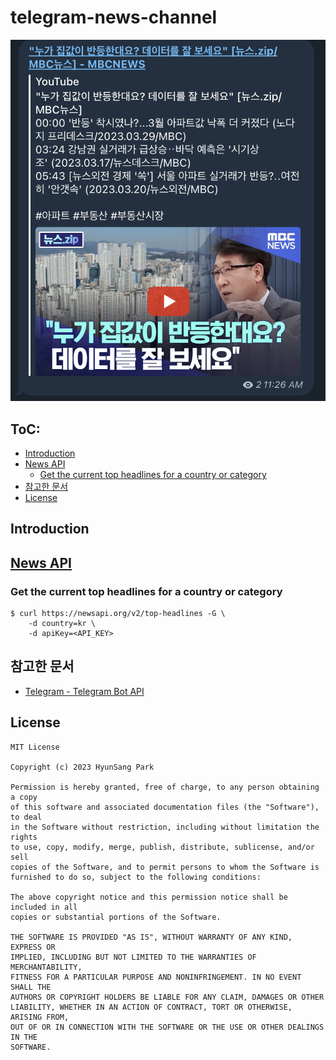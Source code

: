 # telegram-news-channel
![Result](./images/result.png)

## ToC:
- [Introduction](#introduction)
- [News API](#news-api)
  - [Get the current top headlines for a country or category](#get-the-current-top-headlines-for-a-country-or-category)
- [참고한 문서](#-참고한-문서)
- [License](#License)

## Introduction


## [News API](https://newsapi.org/)

### Get the current top headlines for a country or category
```shell
$ curl https://newsapi.org/v2/top-headlines -G \
    -d country=kr \
    -d apiKey=<API_KEY>
```

## 참고한 문서
- [Telegram - Telegram Bot API](https://core.telegram.org/bots/api#sendmessage)

## License
```
MIT License

Copyright (c) 2023 HyunSang Park

Permission is hereby granted, free of charge, to any person obtaining a copy
of this software and associated documentation files (the "Software"), to deal
in the Software without restriction, including without limitation the rights
to use, copy, modify, merge, publish, distribute, sublicense, and/or sell
copies of the Software, and to permit persons to whom the Software is
furnished to do so, subject to the following conditions:

The above copyright notice and this permission notice shall be included in all
copies or substantial portions of the Software.

THE SOFTWARE IS PROVIDED "AS IS", WITHOUT WARRANTY OF ANY KIND, EXPRESS OR
IMPLIED, INCLUDING BUT NOT LIMITED TO THE WARRANTIES OF MERCHANTABILITY,
FITNESS FOR A PARTICULAR PURPOSE AND NONINFRINGEMENT. IN NO EVENT SHALL THE
AUTHORS OR COPYRIGHT HOLDERS BE LIABLE FOR ANY CLAIM, DAMAGES OR OTHER
LIABILITY, WHETHER IN AN ACTION OF CONTRACT, TORT OR OTHERWISE, ARISING FROM,
OUT OF OR IN CONNECTION WITH THE SOFTWARE OR THE USE OR OTHER DEALINGS IN THE
SOFTWARE.
```